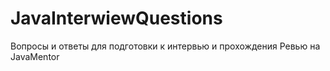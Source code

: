 # JavaInterwiewQuestions
Вопросы и ответы для подготовки к интервью и прохождения Ревью на JavaMentor
